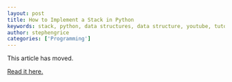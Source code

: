 ```yaml
---
layout: post
title: How to Implement a Stack in Python
keywords: stack, python, data structures, data structure, youtube, tutorial, learning, education, how to
author: stephengrice
categories: ['Programming']
---
```


This article has moved.

<a href="https://linebylinecode.com/2017/02/19/how-to-implement-a-stack-from-scratch-in-python/">Read it here.</a>
